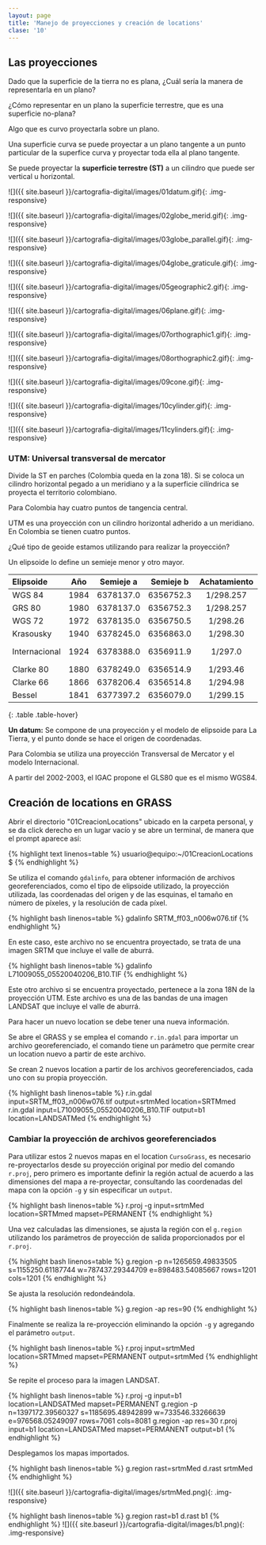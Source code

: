 ```yaml
---
layout: page
title: 'Manejo de proyecciones y creación de locations'
clase: '10'
---
```


Las proyecciones
----------------

Dado que la superficie de la tierra no es plana, ¿Cuál sería la manera de representarla en un plano?

¿Cómo representar en un plano la superficie terrestre, que es una superficie no-plana?

Algo que es curvo proyectarla sobre un plano.

Una superficie curva se puede proyectar a un plano tangente a un punto particular de la superfice curva y proyectar toda ella al plano tangente.

Se puede proyectar la **superficie terrestre (ST)** a un cilindro que puede ser vertical u horizontal.

![]({{ site.baseurl }}/cartografia-digital/images/01datum.gif){: .img-responsive}

![]({{ site.baseurl }}/cartografia-digital/images/02globe_merid.gif){: .img-responsive}

![]({{ site.baseurl }}/cartografia-digital/images/03globe_parallel.gif){: .img-responsive}

![]({{ site.baseurl }}/cartografia-digital/images/04globe_graticule.gif){: .img-responsive}

![]({{ site.baseurl }}/cartografia-digital/images/05geographic2.gif){: .img-responsive}

![]({{ site.baseurl }}/cartografia-digital/images/06plane.gif){: .img-responsive}

![]({{ site.baseurl }}/cartografia-digital/images/07orthographic1.gif){: .img-responsive}

![]({{ site.baseurl }}/cartografia-digital/images/08orthographic2.gif){: .img-responsive}

![]({{ site.baseurl }}/cartografia-digital/images/09cone.gif){: .img-responsive}

![]({{ site.baseurl }}/cartografia-digital/images/10cylinder.gif){: .img-responsive}

![]({{ site.baseurl }}/cartografia-digital/images/11cylinders.gif){: .img-responsive}

### UTM: Universal transversal de mercator

Divide la ST en parches (Colombia queda en la zona 18). Si se coloca un cilindro horizontal pegado a un meridiano y a la superficie cilíndrica se proyecta el territorio colombiano.

Para Colombia hay cuatro puntos de tangencia central.

UTM es una proyección con un cilindro horizontal adherido a un meridiano. En Colombia se tienen cuatro puntos.

¿Qué tipo de geoide estamos utilizando para realizar la proyección?

Un elipsoide lo define un semieje menor y otro mayor.

|   Elipsoide   |  Año | Semieje a | Semieje b | Achatamiento | Uso local        |
|:--------------|:----:|:---------:|:---------:|:------------:|:-----------------|
| WGS 84        | 1984 | 6378137.0 | 6356752.3 | 1/298.257    | Universal        |
| GRS 80        | 1980 | 6378137.0 | 6356752.3 | 1/298.257    | U.S.A.           |
| WGS 72        | 1972 | 6378135.0 | 6356750.5 | 1/298.26     | U.S.A.           |
| Krasousky     | 1940 | 6378245.0 | 6356863.0 | 1/298.30     | Rusia            |
| Internacional | 1924 | 6378388.0 | 6356911.9 | 1/297.0      | Colombia, Europa |
| Clarke 80     | 1880 | 6378249.0 | 6356514.9 | 1/293.46     | Norteamérica     |
| Clarke 66     | 1866 | 6378206.4 | 6356514.8 | 1/294.98     | África           |
| Bessel        | 1841 | 6377397.2 | 6356079.0 | 1/299.15     | Japón y Asia     |
{: .table .table-hover}

**Un datum:** Se compone de una proyección y el modelo de elipsoide para La Tierra, y el punto donde se hace el origen de coordenadas.

Para Colombia se utiliza una proyección Transversal de Mercator y el modelo Internacional.

A partir del 2002-2003, el IGAC propone el GLS80 que es el mismo WGS84.

Creación de locations en GRASS
------------------------------

Abrir el directorio "01CreacionLocations" ubicado en la carpeta personal, y se da click derecho en un lugar vacío y se abre un terminal, de manera que el prompt aparece así:

{% highlight text linenos=table %}
usuario@equipo:~/01CreacionLocations $
{% endhighlight %}

Se utiliza el comando `gdalinfo`, para obtener información de archivos georeferenciados, como el tipo de elipsoide utilizado, la proyección utilizada, las coordenadas del origen y de las esquinas, el tamaño en número de píxeles, y la resolución de cada píxel.

{% highlight bash linenos=table %}
gdalinfo SRTM_ff03_n006w076.tif
{% endhighlight %}

En este caso, este archivo no se encuentra proyectado, se trata de una imagen SRTM que incluye el valle de aburrá.

{% highlight bash linenos=table %}
gdalinfo L71009055_05520040206_B10.TIF
{% endhighlight %}

Este otro archivo si se encuentra proyectado, pertenece a la zona 18N de la proyección UTM. Este archivo es una de las bandas de una imagen LANDSAT que incluye el valle de aburrá.

Para hacer un nuevo location se debe tener una nueva información.

Se abre el GRASS y se emplea el comando `r.in.gdal` para importar un archivo georeferenciado, el comando tiene un parámetro que permite crear un location nuevo a partir de este archivo.

Se crean 2 nuevos location a partir de los archivos georeferenciados, cada uno con su propia proyección.

{% highlight bash linenos=table %}
r.in.gdal input=SRTM_ff03_n006w076.tif output=srtmMed location=SRTMmed
r.in.gdal input=L71009055_05520040206_B10.TIF output=b1 location=LANDSATMed
{% endhighlight %}

### Cambiar la proyección de archivos georeferenciados

Para utilizar estos 2 nuevos mapas en el location `CursoGrass`, es necesario re-proyectarlos desde su proyección original por medio del comando `r.proj`, pero primero es importante definir la región actual de acuerdo a las dimensiones del mapa a re-proyectar, consultando las coordenadas del mapa con la opción `-g` y sin especificar un `output`.

{% highlight bash linenos=table %}
r.proj -g input=srtmMed location=SRTMmed mapset=PERMANENT
{% endhighlight %}

Una vez calculadas las dimensiones, se ajusta la región con el `g.region` utilizando los parámetros de proyección de salida proporcionados por el `r.proj`.

{% highlight bash linenos=table %}
g.region -p n=1265659.49833505 s=1155250.61187744 w=787437.29344709 e=898483.54085667 rows=1201 cols=1201
{% endhighlight %}

Se ajusta la resolución redondeándola.

{% highlight bash linenos=table %}
g.region -ap res=90
{% endhighlight %}

Finalmente se realiza la re-proyección eliminando la opción `-g` y agregando el parámetro `output`.

{% highlight bash linenos=table %}
r.proj input=srtmMed location=SRTMmed mapset=PERMANENT output=srtmMed
{% endhighlight %}

Se repite el proceso para la imagen LANDSAT.

{% highlight bash linenos=table %}
r.proj -g input=b1 location=LANDSATMed mapset=PERMANENT
g.region -p n=1397172.39560327 s=1185695.48942899 w=733546.33266639 e=976568.05249097 rows=7061 cols=8081
g.region -ap res=30
r.proj input=b1 location=LANDSATMed mapset=PERMANENT output=b1
{% endhighlight %}

Desplegamos los mapas importados.

{% highlight bash linenos=table %}
g.region rast=srtmMed
d.rast srtmMed
{% endhighlight %}

![]({{ site.baseurl }}/cartografia-digital/images/srtmMed.png){: .img-responsive}

{% highlight bash linenos=table %}
g.region rast=b1
d.rast b1
{% endhighlight %}
![]({{ site.baseurl }}/cartografia-digital/images/b1.png){: .img-responsive}

